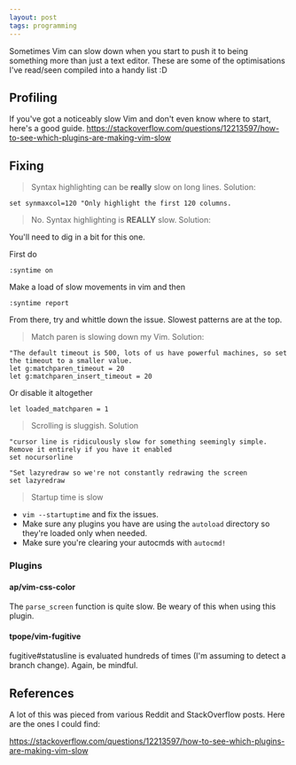 ```yaml
---
layout: post
tags: programming
---
```


Sometimes Vim can slow down when you start to push it to being something more than just a text editor.
These are some of the optimisations I've read/seen compiled into a handy list :D

## Profiling

If you've got a noticeably slow Vim and don't even know where to start, here's a good guide.
https://stackoverflow.com/questions/12213597/how-to-see-which-plugins-are-making-vim-slow

## Fixing

> Syntax highlighting can be **really** slow on long lines. Solution:

```
set synmaxcol=120 "Only highlight the first 120 columns.
```

> No. Syntax highlighting is **REALLY** slow. Solution:

You'll need to dig in a bit for this one.

First do
```
:syntime on
```

Make a load of slow movements in vim and then

```
:syntime report
```

From there,  try and whittle down the issue. Slowest patterns are at the top.

> Match paren is slowing down my Vim. Solution:

```
"The default timeout is 500, lots of us have powerful machines, so set the timeout to a smaller value.
let g:matchparen_timeout = 20
let g:matchparen_insert_timeout = 20
```

Or disable it altogether 

```
let loaded_matchparen = 1
```

> Scrolling is sluggish. Solution

```
"cursor line is ridiculously slow for something seemingly simple. Remove it entirely if you have it enabled
set nocursorline

"Set lazyredraw so we're not constantly redrawing the screen
set lazyredraw
```

> Startup time is slow

- `vim --startuptime` and fix the issues.
- Make sure any plugins you have are using the `autoload` directory so they're loaded only when needed.
- Make sure you're clearing your autocmds with `autocmd!`

### Plugins 

#### ap/vim-css-color

The `parse_screen` function is quite slow. Be weary of this when using this plugin.

#### tpope/vim-fugitive

fugitive#statusline is evaluated hundreds of times (I'm assuming to detect a branch change). Again, be mindful.

## References

A lot of this was pieced from various Reddit and StackOverflow posts.
Here are the ones I could find:

https://stackoverflow.com/questions/12213597/how-to-see-which-plugins-are-making-vim-slow
